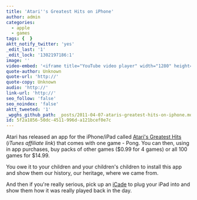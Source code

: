 ```yaml
---
title: 'Atari''s Greatest Hits on iPhone'
author: admin
categories:
  - apple
  - games
tags: {  }
aktt_notify_twitter: 'yes'
_edit_last: '1'
_edit_lock: '1302197186:1'
image: ''
video-embed: '<iframe title="YouTube video player" width="1280" height="750" src="http://www.youtube.com/embed/ahBGOEKvvOA?rel=0&amp;hd=1" frameborder="0" allowfullscreen></iframe>'
quote-author: Unknown
quote-url: 'http://'
quote-copy: Unknown
audio: 'http://'
link-url: 'http://'
seo_follow: 'false'
seo_noindex: 'false'
aktt_tweeted: '1'
_wpghs_github_path: _posts/2011-04-07-ataris-greatest-hits-on-iphone.md
id: 5f2a1856-50dc-4511-996d-a121bcef0e7c
---
```

<p>Atari has released an app for the iPhone/iPad called <a href="http://click.linksynergy.com/fs-bin/stat?id=6PFrOqNV4B8&offerid=146261&type=3&subid=0&tmpid=1826&RD_PARM1=http%253A%252F%252Fitunes.apple.com%252Fca%252Fapp%252Fataris-greatest-hits%252Fid422966028%253Fmt%253D8%2526uo%253D4%2526partnerId%253D30" target="itunes_store">Atari's Greatest Hits</a> (<em>iTunes affiliate link</em>) that comes with one game - Pong. You can then, using in app purchases, buy packs of other games ($0.99 for 4 games) or all 100 games for $14.99.</p>
<p>You owe it to your children and your children's children to install this app and show them our history, our heritage, where we came from.</p>
<p>And then if you're really serious, pick up an <a href="http://www.thinkgeek.com/electronics/retro-gaming/e762/">iCade</a> to plug your iPad into and show them how it was really played back in the day.</p>
